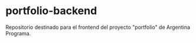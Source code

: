 # portfolio-backend
Repositorio destinado para el frontend del proyecto "portfolio" de Argentina Programa.
